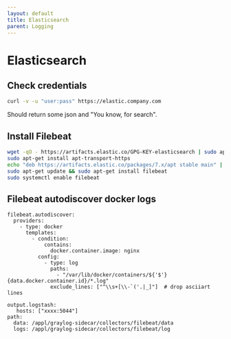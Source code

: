 ```yaml
---
layout: default
title: Elasticsearch
parent: Logging
---
```


# Elasticsearch

## Check credentials

```bash
curl -v -u "user:pass" https://elastic.company.com
```

Should return some json and "You know, for search".

## Install Filebeat

```bash
wget -qO - https://artifacts.elastic.co/GPG-KEY-elasticsearch | sudo apt-key add -
sudo apt-get install apt-transport-https
echo "deb https://artifacts.elastic.co/packages/7.x/apt stable main" | sudo tee -a /etc/apt/sources.list.d/elastic-7.x.list
sudo apt-get update && sudo apt-get install filebeat
sudo systemctl enable filebeat
```

## Filebeat autodiscover docker logs

```
filebeat.autodiscover:
  providers:
    - type: docker
      templates:
        - condition:
            contains:
              docker.container.image: nginx
          config:
            - type: log
              paths:
                - "/var/lib/docker/containers/${'$'}{data.docker.container.id}/*.log"
              exclude_lines: ["^\\s+[\\-`('.|_]"]  # drop asciiart lines

output.logstash:
   hosts: ["xxxx:5044"]
path:
  data: /appl/graylog-sidecar/collectors/filebeat/data
  logs: /appl/graylog-sidecar/collectors/filebeat/log
```
